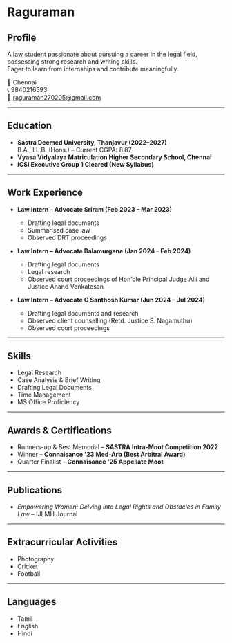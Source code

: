 # Raguraman

## Profile
A law student passionate about pursuing a career in the legal field, possessing strong research and writing skills.  
Eager to learn from internships and contribute meaningfully.

📍 Chennai  
📞 9840216593  
📧 [raguraman270205@gmail.com](mailto:raguraman270205@gmail.com)

---

## Education
- **Sastra Deemed University, Thanjavur (2022–2027)**  
  B.A., LL.B. (Hons.) – Current CGPA: 8.87
- **Vyasa Vidyalaya Matriculation Higher Secondary School, Chennai**  
- **ICSI Executive Group 1 Cleared (New Syllabus)**

---

## Work Experience
- **Law Intern – Advocate Sriram (Feb 2023 – Mar 2023)**  
  - Drafting legal documents  
  - Summarised case law  
  - Observed DRT proceedings  

- **Law Intern – Advocate Balamurgane (Jan 2024 – Feb 2024)**  
  - Drafting legal documents  
  - Legal research  
  - Observed court proceedings of Hon’ble Principal Judge Alli and Justice Anand Venkatesan  

- **Law Intern – Advocate C Santhosh Kumar (Jun 2024 – Jul 2024)**  
  - Drafting legal documents and research  
  - Observed client counselling (Retd. Justice S. Nagamuthu)  
  - Observed court proceedings  

---

## Skills
- Legal Research  
- Case Analysis & Brief Writing  
- Drafting Legal Documents  
- Time Management  
- MS Office Proficiency  

---

## Awards & Certifications
- Runners-up & Best Memorial – **SASTRA Intra-Moot Competition 2022**  
- Winner – **Connaisance '23 Med-Arb (Best Arbitral Award)**  
- Quarter Finalist – **Connaisance '25 Appellate Moot**  

---

## Publications
- *Empowering Women: Delving into Legal Rights and Obstacles in Family Law* – IJLMH Journal  

---

## Extracurricular Activities
- Photography  
- Cricket  
- Football  

---

## Languages
- Tamil  
- English  
- Hindi
